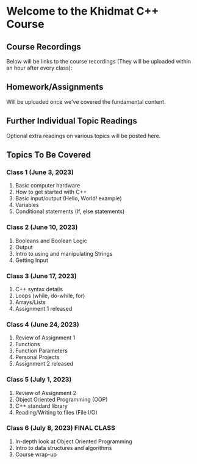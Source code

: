 # Welcome to the Khidmat C++ Course

## Course Recordings
  Below will be links to the course recordings (They will be uploaded within an hour after every class):

## Homework/Assignments
  Will be uploaded once we've covered the fundamental content.

## Further Individual Topic Readings
  Optional extra readings on various topics will be posted here.

## Topics To Be Covered
### Class 1 (June 3, 2023)
1. Basic computer hardware
2. How to get started with C++
3. Basic input/output (Hello, World! example)
4. Variables
5. Conditional statements (If, else statements)

### Class 2 (June 10, 2023)
1. Booleans and Boolean Logic
2. Output
3. Intro to using and manipulating Strings
4. Getting Input

### Class 3 (June 17, 2023)
1. C++ syntax details
2. Loops (while, do-while, for)
3. Arrays/Lists
4. Assignment 1 released

### Class 4 (June 24, 2023)
1. Review of Assignment 1
2. Functions
3. Function Parameters
4. Personal Projects
5. Assignment 2 released

### Class 5 (July 1, 2023)
1. Review of Assignment 2
2. Object Oriented Programming (OOP)
3. C++ standard library
4. Reading/Writing to files (File I/O)

### Class 6 (July 8, 2023) FINAL CLASS
1. In-depth look at Object Oriented Programming
2. Intro to data structures and algorithms
3. Course wrap-up
